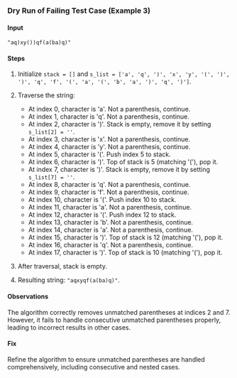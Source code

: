 ### Dry Run of Failing Test Case (Example 3)

#### Input

```
"aq)xy())qf(a(ba)q)"
```

#### Steps

1. Initialize `stack = []` and `s_list = ['a', 'q', ')', 'x', 'y', '(', ')', ')', 'q', 'f', '(', 'a', '(', 'b', 'a', ')', 'q', ')']`.
2. Traverse the string:

   - At index 0, character is 'a'. Not a parenthesis, continue.
   - At index 1, character is 'q'. Not a parenthesis, continue.
   - At index 2, character is ')'. Stack is empty, remove it by setting `s_list[2] = ''`.
   - At index 3, character is 'x'. Not a parenthesis, continue.
   - At index 4, character is 'y'. Not a parenthesis, continue.
   - At index 5, character is '('. Push index 5 to stack.
   - At index 6, character is ')'. Top of stack is 5 (matching '('), pop it.
   - At index 7, character is ')'. Stack is empty, remove it by setting `s_list[7] = ''`.
   - At index 8, character is 'q'. Not a parenthesis, continue.
   - At index 9, character is 'f'. Not a parenthesis, continue.
   - At index 10, character is '('. Push index 10 to stack.
   - At index 11, character is 'a'. Not a parenthesis, continue.
   - At index 12, character is '('. Push index 12 to stack.
   - At index 13, character is 'b'. Not a parenthesis, continue.
   - At index 14, character is 'a'. Not a parenthesis, continue.
   - At index 15, character is ')'. Top of stack is 12 (matching '('), pop it.
   - At index 16, character is 'q'. Not a parenthesis, continue.
   - At index 17, character is ')'. Top of stack is 10 (matching '('), pop it.

3. After traversal, stack is empty.
4. Resulting string: `"aqxyqf(a(ba)q)"`.

#### Observations

The algorithm correctly removes unmatched parentheses at indices 2 and 7. However, it fails to handle consecutive unmatched parentheses properly, leading to incorrect results in other cases.

#### Fix

Refine the algorithm to ensure unmatched parentheses are handled comprehensively, including consecutive and nested cases.
